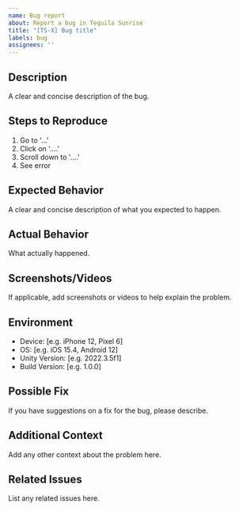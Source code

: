 ```yaml
---
name: Bug report
about: Report a bug in Tequila Sunrise
title: "[TS-X] Bug title"
labels: bug
assignees: ''
---
```


## Description
A clear and concise description of the bug.

## Steps to Reproduce
1. Go to '...'
2. Click on '....'
3. Scroll down to '....'
4. See error

## Expected Behavior
A clear and concise description of what you expected to happen.

## Actual Behavior
What actually happened.

## Screenshots/Videos
If applicable, add screenshots or videos to help explain the problem.

## Environment
- Device: [e.g. iPhone 12, Pixel 6]
- OS: [e.g. iOS 15.4, Android 12]
- Unity Version: [e.g. 2022.3.5f1]
- Build Version: [e.g. 1.0.0]

## Possible Fix
If you have suggestions on a fix for the bug, please describe.

## Additional Context
Add any other context about the problem here.

## Related Issues
List any related issues here. 